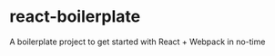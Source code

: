 react-boilerplate
=================

A boilerplate project to get started with React + Webpack in no-time
